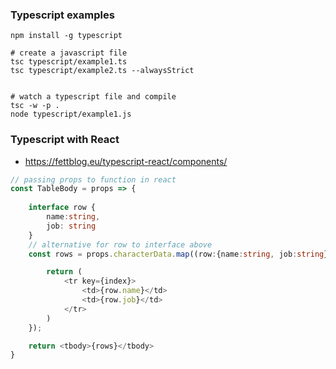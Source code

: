 ### Typescript examples
```shell script
npm install -g typescript

# create a javascript file
tsc typescript/example1.ts
tsc typescript/example2.ts --alwaysStrict


# watch a typescript file and compile
tsc -w -p .
node typescript/example1.js
```

### Typescript with React
* https://fettblog.eu/typescript-react/components/
```typescript jsx
// passing props to function in react
const TableBody = props => {
    
    interface row {
        name:string,
        job: string
    }
    // alternative for row to interface above
    const rows = props.characterData.map((row:{name:string, job:string}, index:number) => {

        return (
            <tr key={index}>
                <td>{row.name}</td>
                <td>{row.job}</td>
            </tr>
        )
    });

    return <tbody>{rows}</tbody>
}
```